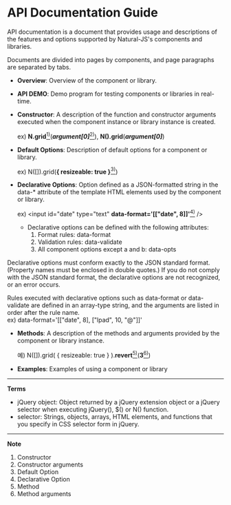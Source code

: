 API Documentation Guide
===

API documentation is a document that provides usage and descriptions of the features and options supported by Natural-JS's components and libraries.

Documents are divided into pages by components, and page paragraphs are separated by tabs.

* __Overview__: Overview of the component or library.

* __API DEMO__: Demo program for testing components or libraries in real-time.

* __Constructor__: A description of the function and constructor arguments executed when the component instance or library instance is created.

    ex) __N.grid__[<sup>1)</sup>](#fn1)(___argument[0]___[<sup>2)</sup>](#fn2)), __N().grid__(___argument[0]___)

* __Default Options__: Description of default options for a component or library.

    ex) N([]).grid(__{ resizeable: true }__[<sup>3)</sup>](#fn3))

* __Declarative Options__: Option defined as a JSON-formatted string in the data-* attribute of the template HTML elements used by the component or library.

    ex) &lt;input id="date" type="text" __data-format='[["date", 8]]'__[<sup>4)</sup>](#fn4) /&gt;

    * Declarative options can be defined with the following attributes:
      1. Format rules: data-format
      2. Validation rules: data-validate
      3. All component options except a and b: data-opts

<p class="alert">Declarative options must conform exactly to the JSON standard format. (Property names must be enclosed in double quotes.) If you do not comply with the JSON standard format, the declarative options are not recognized, or an error occurs.</p>

<div class="alert">
    Rules executed with declarative options such as data-format or data-validate are defined in an array-type string, and the arguments are listed in order after the rule name.
    <div class="alert">ex) data-format='[["date", 8], ["lpad", 10, "@"]]'</div>
</div>

* __Methods__: A description of the methods and arguments provided by the component or library instance.

    예) N([]).grid( { resizeable: true } ).__revert__[<sup>5)</sup>](#fn5)(__3__[<sup>6)</sup>](#fn6))

* __Examples__: Examples of using a component or library

---

__Terms__
* jQuery object: Object returned by a jQuery extension object or a jQuery selector when executing jQuery(), $() or N() function.
* selector: Strings, objects, arrays, HTML elements, and functions that you specify in CSS selector form in jQuery.

---

__Note__
1. <span id="fn1">Constructor</span>
2. <span id="fn2">Constructor arguments</span>
3. <span id="fn3">Default Option</span>
4. <span id="fn4">Declarative Option</span>
5. <span id="fn5">Method</span>
6. <span id="fn6">Method arguments</span>